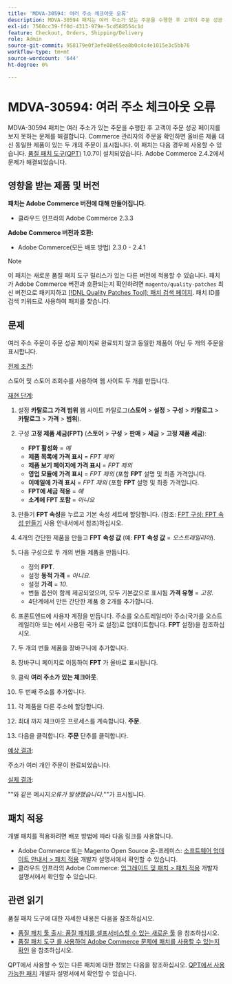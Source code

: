 ```yaml
---
title: 'MDVA-30594: 여러 주소 체크아웃 오류'
description: MDVA-30594 패치는 여러 주소가 있는 주문을 수행한 후 고객이 주문 성공 페이지를 보지 못하는 문제를 해결합니다. Commerce 관리자의 주문을 확인하면 올바른 제품 대신 동일한 제품이 있는 두 개의 주문이 표시됩니다. 이 패치는 [Quality Patches Tool (QPT)](/help/announcements/adobe-commerce-announcements/magento-quality-patches-released-new-tool-to-self-serve-quality-patches.md) 1.0.7이 설치된 경우 사용할 수 있습니다. Adobe Commerce 2.4.2에서 문제가 해결되었습니다.
exl-id: 7560cc39-ff0d-4313-979e-5cd588554c1d
feature: Checkout, Orders, Shipping/Delivery
role: Admin
source-git-commit: 958179e0f3efe08e65ea8b0c4c4e1015e3c5bb76
workflow-type: tm+mt
source-wordcount: '644'
ht-degree: 0%

---
```


# MDVA-30594: 여러 주소 체크아웃 오류

MDVA-30594 패치는 여러 주소가 있는 주문을 수행한 후 고객이 주문 성공 페이지를 보지 못하는 문제를 해결합니다. Commerce 관리자의 주문을 확인하면 올바른 제품 대신 동일한 제품이 있는 두 개의 주문이 표시됩니다. 이 패치는 다음 경우에 사용할 수 있습니다. [품질 패치 도구(QPT)](/help/announcements/adobe-commerce-announcements/magento-quality-patches-released-new-tool-to-self-serve-quality-patches.md) 1.0.7이 설치되었습니다. Adobe Commerce 2.4.2에서 문제가 해결되었습니다.

## 영향을 받는 제품 및 버전

**패치는 Adobe Commerce 버전에 대해 만들어집니다.**

* 클라우드 인프라의 Adobe Commerce 2.3.3

**Adobe Commerce 버전과 호환:**

* Adobe Commerce(모든 배포 방법) 2.3.0 - 2.4.1

>[!NOTE]
>
>이 패치는 새로운 품질 패치 도구 릴리스가 있는 다른 버전에 적용할 수 있습니다. 패치가 Adobe Commerce 버전과 호환되는지 확인하려면 `magento/quality-patches` 최신 버전으로 패키지하고 [[!DNL Quality Patches Tool]: 패치 검색 페이지](https://devdocs.magento.com/quality-patches/tool.html#patch-grid). 패치 ID를 검색 키워드로 사용하여 패치를 찾습니다.

## 문제

여러 주소 주문이 주문 성공 페이지로 완료되지 않고 동일한 제품이 아닌 두 개의 주문을 표시합니다.

<u>전제 조건</u>:

스토어 및 스토어 조회수를 사용하여 웹 사이트 두 개를 만듭니다.

<u>재현 단계</u>:

1. 설정 **카탈로그 가격 범위** 웹 사이트 카탈로그(**스토어** > **설정** > **구성** > **카탈로그** > **카탈로그** > **가격** > **범위**).
1. 구성 **고정 제품 세금(FPT)** (**스토어** > **구성** > **판매** > **세금** > **고정 제품 세금**):

   * **FPT 활성화** = *예*
   * **제품 목록에 가격 표시** = *FPT 제외*
   * **제품 보기 페이지에 가격 표시** = *FPT 제외*
   * **영업 모듈에 가격 표시** = *FPT 제외* (포함 **FPT** 설명 및 최종 가격입니다.
   * **이메일에 가격 표시** = *FPT 제외* (포함 **FPT** 설명 및 최종 가격입니다.
   * **FPT에 세금 적용** = *예*
   * **소계에 FPT 포함** = *아니요*

1. 만들기 **FPT 속성**&#x200B;을 누르고 기본 속성 세트에 할당합니다. (참조: [FPT 구성: FPT 속성 만들기](https://docs.magento.com/user-guide/tax/fixed-product-tax-configuration.html#step-2-create-an-fpt-attribute) 사용 안내서에서 참조)하십시오.

1. 4개의 간단한 제품을 만들고 **FPT** **속성 값** (예: **FPT**   **속성 값** = *오스트레일리아*).

1. 다음 구성으로 두 개의 번들 제품을 만듭니다.

   * 정의 **FPT**.
   * 설정 **동적 가격** = *아니요*.
   * 설정 **가격** = *10*.
   * 번들 옵션이 함께 제공되었으며, 모두 기본값으로 표시됨 **가격 유형** = *고정*.
   * 4단계에서 만든 간단한 제품 중 2개를 추가합니다.

1. 프론트엔드에 사용자 계정을 만듭니다. 주소를 오스트레일리아 주소(국가를 오스트레일리아 또는 에서 사용된 국가 로 설정)로 업데이트합니다. **FPT** 설정)을 참조하십시오.

1. 두 개의 번들 제품을 장바구니에 추가합니다.

1. 장바구니 페이지로 이동하여 **FPT** 가 올바로 표시됩니다.

1. 클릭 **여러 주소가 있는 체크아웃**.

1. 두 번째 주소를 추가합니다.

1. 각 제품을 다른 주소에 할당합니다.

1. 최대 까지 체크아웃 프로세스를 계속합니다. **주문**.

1. 다음을 클릭합니다. **주문** 단추를 클릭합니다.

<u>예상 결과</u>:

주소가 여러 개인 주문이 완료되었습니다.

<u>실제 결과</u>:

&quot;&quot;와 같은 메시지&#x200B;*오류가 발생했습니다.*&quot;&quot;가 표시됩니다.

## 패치 적용

개별 패치를 적용하려면 배포 방법에 따라 다음 링크를 사용합니다.

* Adobe Commerce 또는 Magento Open Source 온-프레미스: [소프트웨어 업데이트 안내서 > 패치 적용](https://devdocs.magento.com/guides/v2.4/comp-mgr/patching/mqp.html) 개발자 설명서에서 확인할 수 있습니다.
* 클라우드 인프라의 Adobe Commerce: [업그레이드 및 패치 > 패치 적용](https://devdocs.magento.com/cloud/project/project-patch.html) 개발자 설명서에서 확인할 수 있습니다.

## 관련 읽기

품질 패치 도구에 대한 자세한 내용은 다음을 참조하십시오.

* [품질 패치 툴 출시: 품질 패치를 셀프서비스할 수 있는 새로운 툴](/help/announcements/adobe-commerce-announcements/magento-quality-patches-released-new-tool-to-self-serve-quality-patches.md) 을 참조하십시오.
* [품질 패치 도구 를 사용하여 Adobe Commerce 문제에 패치를 사용할 수 있는지 확인](/help/support-tools/patches-available-in-qpt-tool/check-patch-for-magento-issue-with-magento-quality-patches.md) 을 참조하십시오.

QPT에서 사용할 수 있는 다른 패치에 대한 정보는 다음을 참조하십시오. [QPT에서 사용 가능한 패치](https://devdocs.magento.com/quality-patches/tool.html#patch-grid) 개발자 설명서에서 확인할 수 있습니다.
